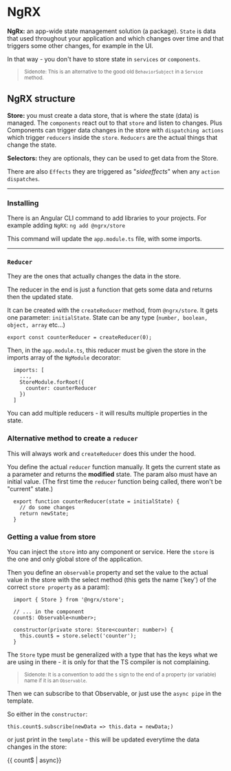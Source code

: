 # NgRX

**NgRx:** an app-wide state management solution (a package). `State` is data that used throughout your application and which changes over time and that triggers some other changes, for example in the UI.

In that way - you don't have to store state in `services` or `components`.

> <small> Sidenote: This is an alternative to the good old `BehaviorSubject` in a `Service` method.</small>

## NgRX structure

**Store:** you must create a data store, that is where the state (data) is managed. The `components` react out to that `store` and listen to changes.
Plus Components can trigger data changes in the store with `dispatching actions` which trigger `reducers` inside the `store`. `Reducers` are the actual things that change the state.

**Selectors:** they are optionals, they can be used to get data from the Store.

There are also `Effects` they are triggered as "_sideeffects_" when any `action dispatches`.

---

### Installing

There is an Angular CLI command to add libraries to your projects. For example adding `NgRX`:
`ng add @ngrx/store`

This command will update the `app.module.ts` file, with some imports.

---

### `Reducer`

They are the ones that actually changes the data in the store.

The reducer in the end is just a function that gets some data and returns then the updated state.

It can be created with the `createReducer` method, from `@ngrx/store`. It gets one parameter: `initialState`. State can be any type (`number, boolean, object, array` etc...)

```
export const counterReducer = createReducer(0);
```

Then, in the `app.module.ts`, this reducer must be given the store in the imports array of the `NgModule` decorator:

```
  imports: [
    ...,
    StoreModule.forRoot({
      counter: counterReducer
    })
  ]
```

You can add multiple reducers - it will results multiple properties in the state.

### Alternative method to create a `reducer`

This will always work and `createReducer` does this under the hood.

You define the actual `reducer` function manually. It gets the current state as a parameter and returns the **modified** state. The param also must have an initial value. (The first time the `reducer` function being called, there won't be "current" state.)

```
  export function counterReducer(state = initialState) {
    // do some changes
    return newState;
  }
```

### Getting a value from store

You can inject the `store` into any component or service. Here the `store` is the one and only global store of the application.

Then you define an `observable` property and set the value to the actual value in the store with the select method (this gets the name ('key') of the correct `store property` as a param):

```
  import { Store } from '@ngrx/store';

  // ... in the component
  count$: Observable<number>;

  constructor(private store: Store<counter: number>) {
    this.count$ = store.select('counter');
  }
```

The `Store` type must be generalized with a type that has the keys what we are using in there - it is only for that the TS compiler is not complaining.

> <small>Sidenote: It is a convention to add the `$` sign to the end of a property (or variable) name if it is an `Observable`.</small>

Then we can subscribe to that Observable, or just use the `async pipe` in the template.

So either in the `constructor`:

`this.count$.subscribe(newData => this.data = newData;)`

or just print in the `template` - this will be updated everytime the data changes in the store:

{{ count$ | async}}
